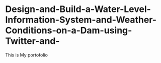 # Design-and-Build-a-Water-Level-Information-System-and-Weather-Conditions-on-a-Dam-using-Twitter-and-
This is My portofolio
